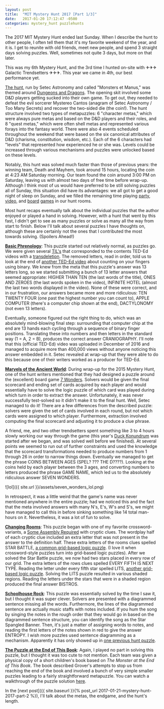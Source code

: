 ```yaml
---
layout: post
title:  "MIT Mystery Hunt 2017 [Part 1/3]"
date:   2017-01-20 17:12:47 -0500
categories: mystery_hunt puzzlehunts
---
```

The 2017 MIT Mystery Hunt ended last Sunday. When I describe the hunt to other people, I often tell them that it's my favorite weekend of the year, and it is. I get to reunite with old friends, meet new people, and spend 3 straight days solving puzzles. Well, sometimes not quite 3 days, but more on that later.

This was my 6th Mystery Hunt, and the 3rd time I hunted on-site with ✈✈✈ Galactic Trendsetters ✈✈✈. This year we came in 4th, our best performance yet.

[The hunt](http://solutions.monsters-et-manus.com/), run by Setec Astronomy and called "Monsters et Manus," was themed around [Dungeons and Dragons](https://en.wikipedia.org/wiki/Dungeons_%26_Dragons). The opening skit involved some D&D players getting sucked into their own game. To get out, they needed to defeat the evil sorcerer Mystereo Cantos (anagram of Setec Astronomy / Too Many Secrets) and recover the two-sided die (the coin!). The hunt structure involved two types of metapuzzles: 6 "character metas," which were always pure metas and based on the D&D players and their roles, and 8 "quest metas," which were often shell metas and represented various forays into the fantasy world. There were also 4 events scheduled throughout the weekend that were based on the six canonical attributes of D&D (charisma, constitution, wisdom, etc.). Each of the 6 characters had "levels" that represented how experienced he or she was. Levels could be increased through various mechanisms and puzzles were unlocked based on these levels.

<!--more-->

Notably, this hunt was solved much faster than those of previous years: the winning team, Death and Mayhem, took around 15 hours, locating the coin at 4:23 AM Saturday morning. Our team found the coin around 3:00 PM on Saturday, leaving us with almost two days of free time before wrap-up. Although I think most of us would have preferred to be still solving puzzles all of Sunday, this situation did have its advantages: we all got to get a good night of sleep on Sunday, and we filled the remaining time playing [party](http://jackbox.tv/), [video](http://www.keeptalkinggame.com/), and [board](https://boardgamegeek.com/boardgame/172308/broom-service) [games](http://tagpro.koalabeast.com/) in our hunt rooms.

Most hunt recaps eventually talk about the individual puzzles that the author enjoyed or played a hand in solving. However, with a hunt that went by this fast, I didn't get to see as many puzzles or solve as many all the way from start to finish. Below I'll talk about several puzzles I have thoughts on, although these are certainly not the ones that I contributed the most towards solving. (Spoilers Ahead!)

**[Basic Phrenology](http://solutions.monsters-et-manus.com/hunt/puzzle/basic_phrenology.html)**: This puzzle started out relatively normal, as puzzles go. We were given several [TIL's](https://www.reddit.com/r/todayilearned/) that corresponded to the contents TED-Ed videos with a [transdeletion](http://www.puzzlers.org/guide/remove.html). The removed letters, read in order, told us to look at the end of [another TED-Ed video](https://www.youtube.com/watch?v=UixU1oRW64Q) about counting on your fingers using binary. We knew from the meta that this puzzle's answer was 13 letters long, so we started submitting a bunch of 13 letter answers that seemed appropriate: HIGHER THAN TEN (the last words of the title), ONES AND ZEROES (the last words spoken in the video), INFINITE HOTEL (almost the last two words displayed in the video). None of these were correct, and in our frustration, our answers became more and more ridiculous: TEN TWENTY FOUR (one past the highest number you can count to), APPLE COMPUTER (there's a computer chip shown at the end), DACTYLONOMY (not even 13 letters).

Eventually, someone figured out the right thing to do, which was an absolutely mind-blowing final step: surrounding that computer chip at the end are 13 hands each cycling through a sequence of binary finger positions. Translating these into numbers and then letters in the standard way (1 = A, 2 = B), produces the correct answer CRANIOGRAPHY. I'll note that this (official TED-Ed) video was uploaded in December of 2016 and managed to acquire more than 400,000 views without anyone noticing this answer embedded in it. Setec revealed at wrap-up that they were able to do this because one of their writers worked as a producer for TED-Ed.

**[Marvels of the Ancient World](http://solutions.monsters-et-manus.com/hunt/puzzle/marvels_of_the_ancient_world.html)**: During wrap-up for the 2015 Mystery Hunt, one of the hunt writers mentioned that they had designed a puzzle around the (excellent) board game [7 Wonders](https://boardgamegeek.com/boardgame/68448/7-wonders). Solvers would be given the final scorecard and ending set of cards acquired by each player and would essentially have to solve the logic puzzle of which card was played during which turn in order to extract the answer. Unfortunately, it was never successfully test-solved so it didn't make it to the final hunt. Well, Setec managed to do it! There are a few differences from the described puzzle: solvers were given the set of cards involved in each round, but not which cards were assigned to which player. Furthermore, extraction involved computing the final scorecard and adjusting it to produce a clue phrase.

A friend, me, and two other trendsetters spent something like 3 to 4 hours slowly working our way through the game (this year's [Duck Konundrum](http://solutions.monsters-et-manus.com/hunt/puzzle/ye_olde_seventhe_duck_konundrum_the_cones_of_duckshire.html) was started after we began, and was solved well before we finished). At several points we seemed to run out of further constraints and used the knowledge that the scorecard transformations needed to produce numbers from 1 through 26 in order to narrow things down. Eventually we managed to get the phrase COINS BETWEEN AGES (SPEL? ??? THE D????). Looking at the coins held by each player between the 3 ages, and converting numbers to letters produced the phrase GAME NAME, which led us to the absolutely ridiculous answer SEVEN WONDERS.

![lol]({{ site.url }}/assets/seven_wonders_lol.png)

In retrospect, it was a little weird that the game's name was never mentioned anywhere in the entire puzzle; had we noticed this and the fact that the meta involved answers with many N's, E's, W's and S's, we might have managed to call this in before sinking something like 14 total man-hours on it. Nevertheless, it was a lot of fun to solve.

**[Changing Rooms](http://solutions.monsters-et-manus.com/hunt/puzzle/changing_rooms.html)**: This puzzle began with one of my favorite crossword-variants, a [Some Assembly Required](https://devjoe.appspot.com/huntindex/keyword/someassemblyrequired) with cryptic clues. The wordplay half of each cryptic clue included an extra letter that was not present in the answer to the definition half. These extra letters of the rooms clues spelled STAR BATTLE, [a common grid-based logic puzzle](https://www.wired.com/2010/12/dr-sudoku-prescribes-star-battle/). (I love it when crossword-style puzzles turn into grid-based logic puzzles). After we solved the Star Battle puzzle, we now had two stars placed in every row of our grid. The extra letters of the rows clues spelled EVERY FIFTH IS NEXT TYPE. Reading the letter under every fifth star spelled LITS, [another grid-based logic puzzle](https://www.gmpuzzles.com/blog/lits-rules-and-info/). Solving the LITS puzzle resulted in various shaded regions. Reading the letters under the stars that were in a shaded region produced the final answer BISTROS.

**[Schoolhouse Rock](http://solutions.monsters-et-manus.com/hunt/puzzle/schoolhouse_rock.html)**: This puzzle was essentially solved by the time I saw it, but I thought it was super clever. Solvers are presented with a diagrammed sentence missing all the words. Furthermore, the lines of the diagrammed sentence are actually music staffs with notes included. If you hum the song by singing the notes in the rough order that they would go in based on the diagrammed sentence structure, you can identify the song as the Star Spangled Banner. Then, it's just a matter of assigning words to notes, and reading the first letters of the notes shown in red to give the answer ENTROPY. I wish more puzzles used sentence diagramming as a mechanism. Apparently it has only showed up in [one previous hunt puzzle](https://devjoe.appspot.com/huntindex/puzzle/mit2011w4civilization20).

**[The Puzzle at the End of This Book](http://solutions.monsters-et-manus.com/hunt/puzzle/the_puzzle_at_the_end_of_this_book.html)**: Again, I played no part in solving this puzzle, but I thought it was too cute to not mention. Each team was given a physical copy of a short children's book based on *The Monster at the End of This Book*. The book described Grover's attempts to stop us from reaching the end of the book and involved a bunch of very simple smaller puzzles leading to a fairly straightforward metapuzzle. You can watch a walkthrough of the puzzle solution [here](https://www.youtube.com/watch?v=GQsM7pLtUKs).

In the [next post]({{ site.baseurl }}{% post_url 2017-01-21-mystery-hunt-2017-part-2 %}), I'll talk about the metas, the endgame, and the hunt's length.
